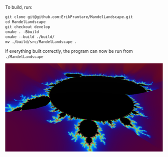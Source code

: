 To build, run:
```
git clone git@github.com:ErikPrantare/MandelLandscape.git
cd MandelLandscape
git checkout develop
cmake . -Bbuild
cmake --build ./build/
mv ./build/src/MandelLandscape .
```

If everything built correctly, the program can now be run from `./MandelLandscape`

![](preview.png?raw=true "Title")
